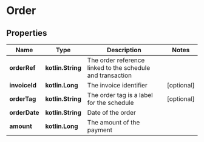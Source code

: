 
# Order

## Properties
Name | Type | Description | Notes
------------ | ------------- | ------------- | -------------
**orderRef** | **kotlin.String** | The order reference linked to the schedule and transaction | 
**invoiceId** | **kotlin.Long** | The invoice identifier |  [optional]
**orderTag** | **kotlin.String** | The order tag is a label for the schedule |  [optional]
**orderDate** | **kotlin.String** | Date of the order | 
**amount** | **kotlin.Long** | The amount of the payment | 



